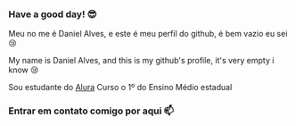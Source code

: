 ### Have a good day! 😎

Meu no me é Daniel Alves, e este é meu perfil do github, é bem vazio eu sei 😢

My name is Daniel Alves, and this is my github's profile, it's very empty i know 😢

Sou estudante do [Alura](https://alura.com.br)
Curso o 1º do Ensino Médio estadual

### Entrar em contato comigo por aqui 📫

